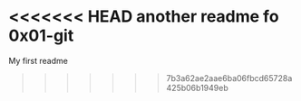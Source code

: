 <<<<<<< HEAD
another readme fo 0x01-git
=======
My first readme
>>>>>>> 7b3a62ae2aae6ba06fbcd65728a425b06b1949eb
